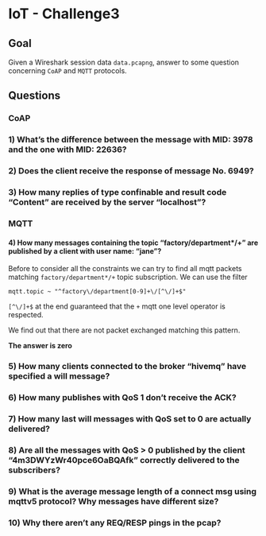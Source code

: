 # IoT - Challenge3

## Goal

Given a Wireshark session data `data.pcapng`, answer to some question concerning `CoAP` and `MQTT` protocols.

## Questions

### CoAP

### 1) What’s the difference between the message with MID: 3978 and the one with MID: 22636?

### 2) Does the client receive the response of message No. 6949?

### 3) How many replies of type confinable and result code “Content” are received by the server “localhost”?

### MQTT

#### 4) How many messages containing the topic “factory/department*/+” are published by a client with user name: “jane”?

Before to consider all the constraints we can try to find all mqtt packets matching `factory/department*/+` topic subscription. We can use the filter

```
mqtt.topic ~ "^factory\/department[0-9]+\/[^\/]+$"
```

`[^\/]+$` at the end guaranteed that the `+` mqtt one level operator is respected. 

We find out that there are not packet exchanged matching this pattern.

**The answer is zero**

### 5) How many clients connected to the broker “hivemq” have specified a will message?

### 6) How many publishes with QoS 1 don’t receive the ACK?

### 7) How many last will messages with QoS set to 0 are actually delivered?

### 8) Are all the messages with QoS > 0 published by the client “4m3DWYzWr40pce6OaBQAfk” correctly delivered to the subscribers?

### 9) What is the average message length of a connect msg using mqttv5 protocol? Why messages have different size?

### 10) Why there aren’t any REQ/RESP pings in the pcap?